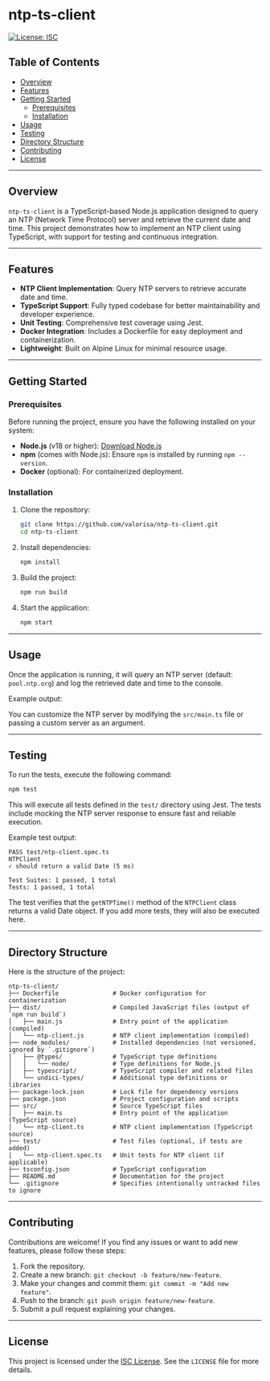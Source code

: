 # ntp-ts-client

[![License: ISC](https://img.shields.io/badge/License-ISC-blue.svg)](https://opensource.org/licenses/ISC)

<!-- Table of Contents -->
## Table of Contents
- [Overview](#overview)
- [Features](#features)
- [Getting Started](#getting-started)
  - [Prerequisites](#prerequisites)
  - [Installation](#installation)
- [Usage](#usage)
- [Testing](#testing)
- [Directory Structure](#directory-structure)
- [Contributing](#contributing)
- [License](#license)

---

## Overview

`ntp-ts-client` is a TypeScript-based Node.js application designed to query an NTP (Network Time Protocol) server and retrieve the current date and time. This project demonstrates how to implement an NTP client using TypeScript, with support for testing and continuous integration.

---

## Features

- **NTP Client Implementation**: Query NTP servers to retrieve accurate date and time.
- **TypeScript Support**: Fully typed codebase for better maintainability and developer experience.
- **Unit Testing**: Comprehensive test coverage using Jest.
- **Docker Integration**: Includes a Dockerfile for easy deployment and containerization.
- **Lightweight**: Built on Alpine Linux for minimal resource usage.

---

## Getting Started

### Prerequisites

Before running the project, ensure you have the following installed on your system:

- **Node.js** (v18 or higher): [Download Node.js](https://nodejs.org/)
- **npm** (comes with Node.js): Ensure `npm` is installed by running `npm --version`.
- **Docker** (optional): For containerized deployment.

### Installation

1. Clone the repository:
   ```bash
   git clone https://github.com/valorisa/ntp-ts-client.git
   cd ntp-ts-client
   ```

2. Install dependencies:
   ```bash
   npm install
   ```

3. Build the project:
   ```bash
   npm run build
   ```

4. Start the application:
   ```bash
   npm start
   ```

---

## Usage

Once the application is running, it will query an NTP server (default: `pool.ntp.org`) and log the retrieved date and time to the console.

Example output:

You can customize the NTP server by modifying the `src/main.ts` file or passing a custom server as an argument.

---

## Testing

To run the tests, execute the following command:
   ```bash
   npm test
   ```

This will execute all tests defined in the `test/` directory using Jest. The tests include mocking the NTP server response to ensure fast and reliable execution.

Example test output:

```
PASS test/ntp-client.spec.ts
NTPClient
✓ should return a valid Date (5 ms)

Test Suites: 1 passed, 1 total
Tests: 1 passed, 1 total
```

The test verifies that the `getNTPTime()` method of the `NTPClient` class returns a valid Date object. If you add more tests, they will also be executed here.

---

## Directory Structure

Here is the structure of the project:
```
ntp-ts-client/
├── Dockerfile               # Docker configuration for containerization
├── dist/                    # Compiled JavaScript files (output of `npm run build`)
│   ├── main.js              # Entry point of the application (compiled)
│   └── ntp-client.js        # NTP client implementation (compiled)
├── node_modules/            # Installed dependencies (not versioned, ignored by `.gitignore`)
│   ├── @types/              # TypeScript type definitions
│   │   └── node/            # Type definitions for Node.js
│   ├── typescript/          # TypeScript compiler and related files
│   └── undici-types/        # Additional type definitions or libraries
├── package-lock.json        # Lock file for dependency versions
├── package.json             # Project configuration and scripts
├── src/                     # Source TypeScript files
│   ├── main.ts              # Entry point of the application (TypeScript source)
│   └── ntp-client.ts        # NTP client implementation (TypeScript source)
├── test/                    # Test files (optional, if tests are added)
│   └── ntp-client.spec.ts   # Unit tests for NTP client (if applicable)
├── tsconfig.json            # TypeScript configuration
├── README.md                # Documentation for the project
└── .gitignore               # Specifies intentionally untracked files to ignore
```
---

## Contributing

 Contributions are welcome! If you find any issues or want to add new features, please follow these steps:

1. Fork the repository.
2. Create a new branch: `git checkout -b feature/new-feature`.
3. Make your changes and commit them: `git commit -m "Add new feature"`.
4. Push to the branch: `git push origin feature/new-feature`.
5. Submit a pull request explaining your changes.

---

## License

This project is licensed under the [ISC License](LICENSE). See the `LICENSE` file for more details.
